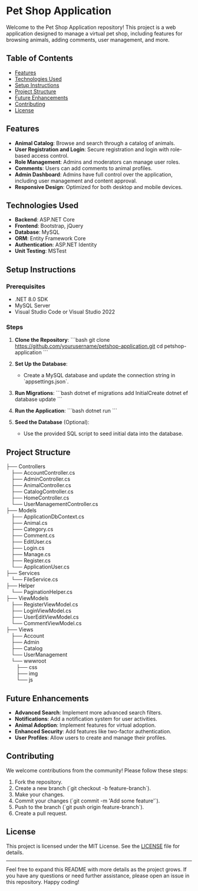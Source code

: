 # Pet Shop Application

Welcome to the Pet Shop Application repository! This project is a web application designed to manage a virtual pet shop, including features for browsing animals, adding comments, user management, and more.

## Table of Contents

- [Features](#features)
- [Technologies Used](#technologies-used)
- [Setup Instructions](#setup-instructions)
- [Project Structure](#project-structure)
- [Future Enhancements](#future-enhancements)
- [Contributing](#contributing)
- [License](#license)

## Features

- **Animal Catalog**: Browse and search through a catalog of animals.
- **User Registration and Login**: Secure registration and login with role-based access control.
- **Role Management**: Admins and moderators can manage user roles.
- **Comments**: Users can add comments to animal profiles.
- **Admin Dashboard**: Admins have full control over the application, including user management and content approval.
- **Responsive Design**: Optimized for both desktop and mobile devices.

## Technologies Used

- **Backend**: ASP.NET Core
- **Frontend**: Bootstrap, jQuery
- **Database**: MySQL
- **ORM**: Entity Framework Core
- **Authentication**: ASP.NET Identity
- **Unit Testing**: MSTest

## Setup Instructions

### Prerequisites

- .NET 8.0 SDK
- MySQL Server
- Visual Studio Code or Visual Studio 2022

### Steps

1. **Clone the Repository**:
    \`\`\`bash
    git clone https://github.com/yourusername/petshop-application.git
    cd petshop-application
    \`\`\`

2. **Set Up the Database**:
    - Create a MySQL database and update the connection string in \`appsettings.json\`.

3. **Run Migrations**:
    \`\`\`bash
    dotnet ef migrations add InitialCreate
    dotnet ef database update
    \`\`\`

4. **Run the Application**:
    \`\`\`bash
    dotnet run
    \`\`\`

5. **Seed the Database** (Optional):
    - Use the provided SQL script to seed initial data into the database.

## Project Structure


├── Controllers<br />
&emsp;├── AccountController.cs<br />
&emsp;├── AdminController.cs<br />
&emsp;├── AnimalController.cs<br />
&emsp;├── CatalogController.cs<br />
&emsp;├── HomeController.cs<br />
&emsp;└── UserManagementController.cs<br />
├── Models<br />
&emsp;├── ApplicationDbContext.cs<br />
&emsp;├── Animal.cs<br />
&emsp;├── Category.cs<br />
&emsp;├── Comment.cs<br />
&emsp;├── EditUser.cs<br />
&emsp;├── Login.cs<br />
&emsp;├── Manage.cs<br />
&emsp;├── Register.cs<br />
&emsp;└── ApplicationUser.cs<br />
├── Services<br />
&emsp;└── FileService.cs<br />
├── Helper<br />
&emsp;└── PaginationHelper.cs<br />
├── ViewModels<br />
&emsp;├── RegisterViewModel.cs<br />
&emsp;├── LoginViewModel.cs<br />
&emsp;├── UserEditViewModel.cs<br />
&emsp;└── CommentViewModel.cs<br />
├── Views<br />
&emsp;├── Account<br />
&emsp;├── Admin<br />
&emsp;├── Catalog<br />
&emsp;└── UserManagement<br />
&emsp;└── wwwroot<br />
&emsp;&emsp;├── css<br />
&emsp;&emsp;├── img<br />
&emsp;&emsp;└── js<br />


## Future Enhancements

- **Advanced Search**: Implement more advanced search filters.
- **Notifications**: Add a notification system for user activities.
- **Animal Adoption**: Implement features for virtual adoption.
- **Enhanced Security**: Add features like two-factor authentication.
- **User Profiles**: Allow users to create and manage their profiles.

## Contributing

We welcome contributions from the community! Please follow these steps:

1. Fork the repository.
2. Create a new branch (\`git checkout -b feature-branch\`).
3. Make your changes.
4. Commit your changes (\`git commit -m 'Add some feature'\`).
5. Push to the branch (\`git push origin feature-branch\`).
6. Create a pull request.

## License

This project is licensed under the MIT License. See the [LICENSE](LICENSE) file for details.

---

Feel free to expand this README with more details as the project grows. If you have any questions or need further assistance, please open an issue in this repository. Happy coding!
